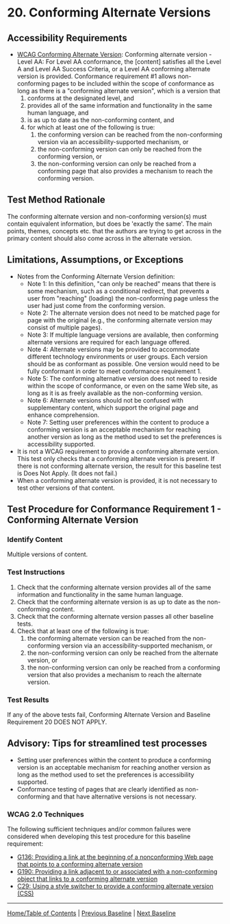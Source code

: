# 20. Conforming Alternate Versions
## Accessibility Requirements
* [WCAG Conforming Alternate Version](https://www.w3.org/TR/UNDERSTANDING-WCAG20/conformance.html#uc-conforming-alt-versions-head): Conforming alternate version - Level AA: For Level AA conformance, the [content] satisfies all the Level A and Level AA Success Criteria, or a Level AA conforming alternate version is provided. Conformance requirement #1 allows non-conforming pages to be included within the scope of conformance as long as there is a "conforming alternate version", which is a version that
   1. conforms at the designated level, and
   1. provides all of the same information and functionality in the same human language, and
   1. is as up to date as the non-conforming content, and
   1. for which at least one of the following is true:
      1. the conforming version can be reached from the non-conforming version via an accessibility-supported mechanism, or
      1. the non-conforming version can only be reached from the conforming version, or
      1. the non-conforming version can only be reached from a conforming page that also provides a mechanism to reach the conforming version.

## Test Method Rationale
The conforming alternate version and non-conforming version(s) must contain equivalent information, but does be 'exactly the same'. The main points, themes, concepts etc. that the authors are trying to get across in the primary content should also come across in the alternate version. 

## Limitations, Assumptions, or Exceptions
* Notes from the Conforming Alternate Version definition:
   * Note 1: In this definition, "can only be reached" means that there is some mechanism, such as a conditional redirect, that prevents a user from "reaching" (loading) the non-conforming page unless the user had just come from the conforming version.
   * Note 2: The alternate version does not need to be matched page for page with the original (e.g., the conforming alternate version may consist of multiple pages).
   * Note 3: If multiple language versions are available, then conforming alternate versions are required for each language offered.
   * Note 4: Alternate versions may be provided to accommodate different technology environments or user groups. Each version should be as conformant as possible. One version would need to be fully conformant in order to meet conformance requirement 1.
   * Note 5: The conforming alternative version does not need to reside within the scope of conformance, or even on the same Web site, as long as it is as freely available as the non-conforming version.
   * Note 6: Alternate versions should not be confused with supplementary content, which support the original page and enhance comprehension.
   * Note 7: Setting user preferences within the content to produce a conforming version is an acceptable mechanism for reaching another version as long as the method used to set the preferences is accessibility supported.
* It is not a WCAG requirement to provide a conforming alternate version. This test only checks that a conforming alternate version is present. If there is not conforming alternate version, the result for this baseline test is Does Not Apply. (It does not fail.)
* When a conforming alternate version is provided, it is not necessary to test other versions of that content.

## Test Procedure for Conformance Requirement 1 - Conforming Alternate Version
### Identify Content
Multiple versions of content.

### Test Instructions
1. Check that the conforming alternate version provides all of the same information and functionality in the same human language.
1. Check that the conforming alternate version is as up to date as the non-conforming content.
1. Check that the conforming alternate version passes all other baseline tests.
1. Check that at least one of the following is true:
    1. the conforming alternate version can be reached from the non-conforming version via an accessibility-supported mechanism, or
    1. the non-conforming version can only be reached from the alternate version, or
    1. the non-conforming version can only be reached from a conforming version that also provides a mechanism to reach the alternate version.

### Test Results
If any of the above tests fail, Conforming Alternate Version and Baseline Requirement 20 DOES NOT APPLY.

## Advisory: Tips for streamlined test processes
* Setting user preferences within the content to produce a conforming version is an acceptable mechanism for reaching another version as long as the method used to set the preferences is accessibility supported.
* Conformance testing of pages that are clearly identified as non-conforming and that have alternative versions is not necessary.

### WCAG 2.0 Techniques
The following sufficient techniques and/or common failures were considered when developing this test procedure for this baseline requirement:
* [G136: Providing a link at the beginning of a nonconforming Web page that points to a conforming alternate version](http://www.w3.org/TR/2016/NOTE-WCAG20-TECHS-20161007/G136)
* [G190: Providing a link adjacent to or associated with a non-conforming object that links to a conforming alternate version](http://www.w3.org/TR/2016/NOTE-WCAG20-TECHS-20161007/G190)
* [C29: Using a style switcher to provide a conforming alternate version (CSS)](http://www.w3.org/TR/2016/NOTE-WCAG20-TECHS-20161007/C29)

----------------------------------------
[Home/Table of Contents](index.md) | [Previous Baseline](19Frames.md) | [Next Baseline](21TimedEvents.md)
